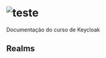 # ![teste](https://www.xpand-it.com/wp-content/uploads/2020/06/Keycloak-logo.png)  
Documentação do curso de Keycloak 

## Realms 
